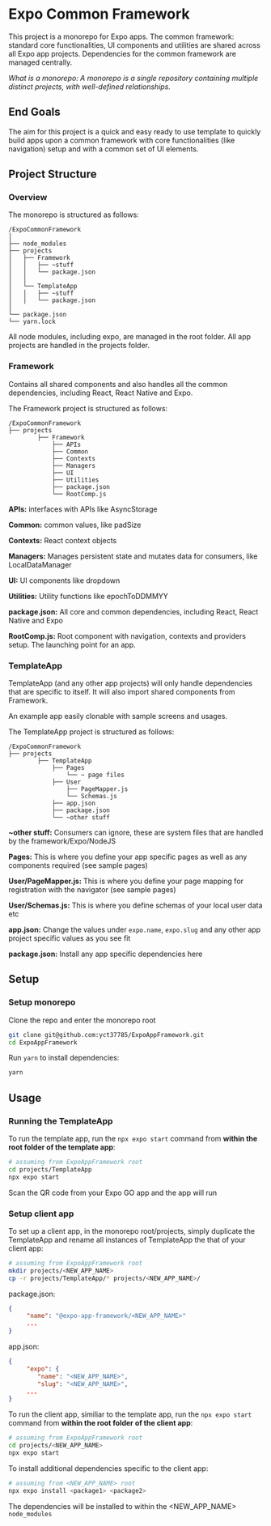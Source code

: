 # Expo Common Framework
This project is a monorepo for Expo apps. The common framework: standard core functionalities, UI components and utilities are shared across all Expo app projects. Dependencies for the common framework are managed centrally.

*What is a monorepo: A monorepo is a single repository containing multiple distinct projects, with well-defined relationships.*

## End Goals
The aim for this project is a quick and easy ready to use template to quickly build apps upon a common framework with core functionalities (like navigation) setup and with a common set of UI elements.

## Project Structure
### Overview
The monorepo is structured as follows:
```
/ExpoCommonFramework
│
├── node_modules
├── projects
│	├── Framework
│	│	├── ~stuff
│	│	└── package.json
│	│
│	└── TemplateApp
│	│	├── ~stuff
│	│	└── package.json
│
└── package.json
└── yarn.lock
```

All node modules, including expo, are managed in the root folder. All app projects are handled in the projects folder.

### Framework
Contains all shared components and also handles all the common dependencies, including React, React Native and Expo.

The Framework project is structured as follows:
```
/ExpoCommonFramework
├── projects
		├── Framework
			├── APIs
			├── Common
			├── Contexts
			├── Managers
			├── UI
			├── Utilities
			├── package.json
			└── RootComp.js
```

**APIs:** interfaces with APIs like AsyncStorage

**Common:** common values, like padSize

**Contexts:** React context objects

**Managers:** Manages persistent state and mutates data for consumers, like LocalDataManager

**UI:** UI components like dropdown

**Utilities:** Utility functions like epochToDDMMYY

**package.json:** All core and common dependencies, including React, React Native and Expo

**RootComp.js:** Root component with navigation, contexts and providers setup. The launching point for an app.

### TemplateApp
TemplateApp (and any other app projects) will only handle dependencies that are specific to itself. It will also import shared components from Framework.

An example app easily clonable with sample screens and usages.

The TemplateApp project is structured as follows:
```
/ExpoCommonFramework
├── projects
		├── TemplateApp
			├── Pages
				└── ~ page files
			├── User
				├── PageMapper.js
				└── Schemas.js
			├── app.json
			├── package.json
			└── ~other stuff
```

**~other stuff:** Consumers can ignore, these are system files that are handled by the framework/Expo/NodeJS

**Pages:** This is where you define your app specific pages as well as any components required (see sample pages)

**User/PageMapper.js:** This is where you define your page mapping for registration with the navigator (see sample pages)

**User/Schemas.js:** This is where you define schemas of your local user data etc

**app.json:** Change the values under `expo.name`, `expo.slug` and any other app project specific values as you see fit

**package.json:** Install any app specific dependencies here

## Setup
### Setup monorepo
Clone the repo and enter the monorepo root

````bash
git clone git@github.com:yct37785/ExpoAppFramework.git
cd ExpoAppFramework
````

Run `yarn` to install dependencies:

````bash
yarn
````

## Usage
### Running the TemplateApp
To run the template app, run the `npx expo start` command from **within the root folder of the template app**:

````bash
# assuming from ExpoAppFramework root
cd projects/TemplateApp
npx expo start
````

Scan the QR code from your Expo GO app and the app will run

### Setup client app
To set up a client app, in the monorepo root/projects, simply duplicate the TemplateApp and rename all instances of TemplateApp the that of your client app:

````bash
# assuming from ExpoAppFramework root
mkdir projects/<NEW_APP_NAME>
cp -r projects/TemplateApp/* projects/<NEW_APP_NAME>/
````

package.json:
````json
{
	 "name": "@expo-app-framework/<NEW_APP_NAME>"
	 ...
}
````

app.json:
````json
{
	 "expo": {
		"name": "<NEW_APP_NAME>",
		"slug": "<NEW_APP_NAME>",
	 ...
}
````

To run the client app, similiar to the template app, run the `npx expo start` command from **within the root folder of the client app**:

````bash
# assuming from ExpoAppFramework root
cd projects/<NEW_APP_NAME>
npx expo start
````

To install additional dependencies specific to the client app:

````bash
# assuming from <NEW_APP_NAME> root
npx expo install <package1> <package2>
````

The dependencies will be installed to within the <NEW_APP_NAME> `node_modules`
